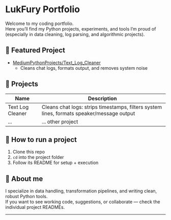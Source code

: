 # LukFury Portfolio

Welcome to my coding portfolio.  
Here you’ll find my Python projects, experiments, and tools I’m proud of (especially in data cleaning, log parsing, and algorithmic projects).

## 📌 Featured Project
- [MediumPythonProjects/Text_Log_Cleaner](MediumPythonProjects/Text_Log_Cleaner)
  - Cleans chat logs, formats output, and removes system noise

## 📂 Projects

| Name | Description |
|------|-------------|
| Text Log Cleaner | Cleans chat logs: strips timestamps, filters system lines, formats speaker/message output |
| ... | ... other project |  

## 🚀 How to run a project

1. Clone this repo  
2. `cd` into the project folder  
3. Follow its README for setup + execution  

## 🧠 About me

I specialize in data handling, transformation pipelines, and writing clean, robust Python tools.  
If you want to see working code, suggestions, or collaborate — check the individual project READMEs.

---
